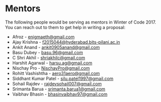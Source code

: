 # Mentors

The following people would be serving as mentors in Winter of Code 2017. You can reach out to them to get help in writing a proposal:

- Afroz - enigmaeth@gmail.com
- Ajay Krishna - f2015044@hyderabad.bits-pilani.ac.in
- Ankit Anand - ankit0905anand@gmail.com
- Basu Dubey - basu.96@gmail.com
- C Shri Akhil - shriakhilc@gmail.com
- Harshit Agarwal - harsu.ag@gmail.com
- Nischay Pro - NischayPro@gmail.com
- Rohitt Vashishtha - aero31aero@gmail.com
- Siddhant Kumar Patel - silu.patel1997@gmail.com
- Sohail Rajdev - rajdevsohail007@gmail.com
- Srimanta Barua - srimanta.barua1@gmail.com
- Vaibhav Bhasin - bhasinvaibhav97@gmail.com
